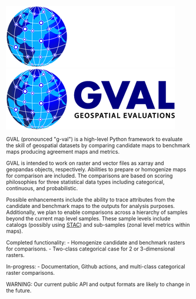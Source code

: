 ![alt text](../images/gval_dark_mode.png#gh-dark-mode-only)
![alt text](../images/gval_light_mode.png#gh-light-mode-only)

GVAL (pronounced "g-val") is a high-level Python framework to evaluate the skill of geospatial datasets by comparing candidate maps to benchmark maps producing agreement maps and metrics.

GVAL is intended to work on raster and vector files as xarray and geopandas objects, respectively. Abilities to prepare or homogenize maps for comparison are included. The comparisons are based on scoring philosophies for three statistical data types including categorical, continuous, and probabilistic.

Possible enhancements include the ability to trace attributes from the candidate and benchmark maps to the outputs for analysis purposes. Additionally, we plan to enable comparisons across a hierarchy of samples beyond the current map level samples. These sample levels include catalogs (possibly using [STAC](https://stacspec.org/en)) and sub-samples (zonal level metrics within maps).

Completed functionality:
    - Homogenize candidate and benchmark rasters for comparisons.
    - Two-class categorical case for 2 or 3-dimensional rasters.

In-progress:
    - Documentation, Github actions, and multi-class categorical raster comparisons.

WARNING: Our current public API and output formats are likely to change in the future.
